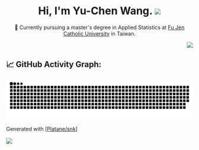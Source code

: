 <h1 align="center">
Hi, I'm Yu-Chen Wang.
  <img src="https://media.giphy.com/media/hvRJCLFzcasrR4ia7z/giphy.gif" width="30">
</h1>

<p align="center">👩 Currently pursuing a master's degree in Applied Statistics at <a href="https://www.fju.edu.tw/" target="_blank" > Fu Jen Catholic University</a> in Taiwan.</p>
<a href="https://git.io/typing-svg"><img align="right" src="https://readme-typing-svg.herokuapp.com?font=comfortaa&color=016EEA&size=24&width=600&lines=+++Nice+to+meet+you!"></a>
<br/>

<!--
**yuchenwang89/yuchenwang89** is a ✨ _special_ ✨ repository because its `README.md` (this file) appears on your GitHub profile.

Here are some ideas to get you started:

- 🔭 I’m currently working on ...
- 🌱 I’m currently learning ...
- 👯 I’m looking to collaborate on ...
- 🤔 I’m looking for help with ...
- 💬 Ask me about ...
- 📫 How to reach me: ...
- 😄 Pronouns: ...
- ⚡ Fun fact: ...
-->

## 📈 GitHub Activity Graph:
![](https://raw.githubusercontent.com/yuchenwang89/yuchenwang89/output/github-contribution-grid-snake.svg)
<p>Generated with [<a href=https://github.com/Platane/snk target="_blank">Platane/snk</a>]</p>
<img align="center" src="https://komarev.com/ghpvc/?username=yuchenwang89&color=blue&style=plastic&label=PROFILE+VIEWS+">
